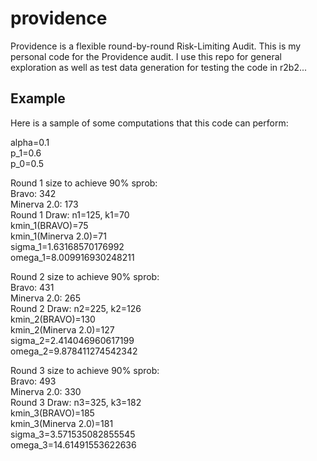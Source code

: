 # providence
Providence is a flexible round-by-round Risk-Limiting Audit.
This is my personal code for the Providence audit. I use this repo for general exploration as well as test data generation for testing the code in r2b2...

## Example
Here is a sample of some computations that this code can perform:  

alpha=0.1  
p_1=0.6  
p_0=0.5  
 
Round 1 size to achieve 90% sprob:  
Bravo: 342  
Minerva 2.0: 173  
Round 1 Draw: n1=125, k1=70  
kmin_1(BRAVO)=75  
kmin_1(Minerva 2.0)=71  
sigma_1=1.63168570176992  
omega_1=8.009916930248211  
 
Round 2 size to achieve 90% sprob:  
Bravo: 431  
Minerva 2.0: 265  
Round 2 Draw: n2=225, k2=126  
kmin_2(BRAVO)=130  
kmin_2(Minerva 2.0)=127  
sigma_2=2.414046960617199  
omega_2=9.878411274542342  
 
Round 3 size to achieve 90% sprob:  
Bravo: 493  
Minerva 2.0: 330  
Round 3 Draw: n3=325, k3=182  
kmin_3(BRAVO)=185  
kmin_3(Minerva 2.0)=181  
sigma_3=3.571535082855545  
omega_3=14.61491553622636  
